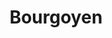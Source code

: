 ---
title: "Bourgoyen"
slug: "bourgoyen-pdw"
description: ""
type: "intern"
members:
    - name: "Phaedra DW"
      direction: "Cross-Media Ontwerp"
      subdirection: "Graphic Design"
      disk: "2e Schijf"
thumbnail:
    url: "thumb.jpg"
    alt: ""
    height: 1
    width: 2
    text-color: "96af20"
    background-color: "96af20"
media:
    - url: "1.logo.jpg"
      type: "image"
    - url: "2.logonegatief.jpg"
      type: "image"
    - url: "3.logonegatief.jpg"
      type: "image"
    - url: "4.illustraties.jpg"
      type: "image"
    - url: "5.illustraties.jpg"
      type: "image"
    - url: "6.poster.jpg"
      type: "image"
created: 20/01/2017
order: 9
---